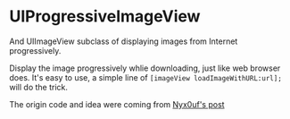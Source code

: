 UIProgressiveImageView
======================

And UIImageView subclass of displaying images from Internet progressively.

Display the image progressively whlie downloading,  just like web browser does. It's easy to use, a simple line of `[imageView loadImageWithURL:url];` will do the trick.



The origin code and idea were coming from [Nyx0uf's post](http://www.cocoaintheshell.com/2011/05/progressive-images-download-imageio/)
